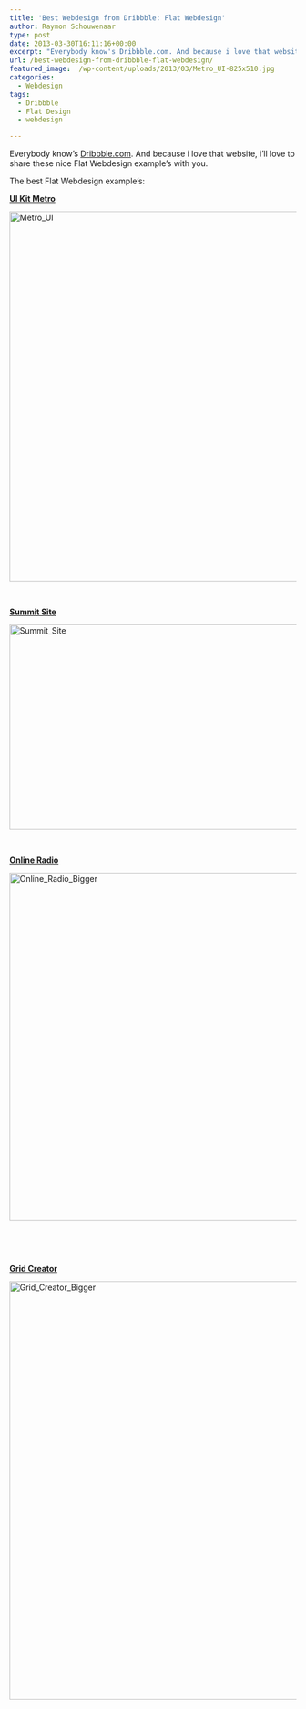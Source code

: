 ```yaml
---
title: 'Best Webdesign from Dribbble: Flat Webdesign'
author: Raymon Schouwenaar
type: post
date: 2013-03-30T16:11:16+00:00
excerpt: "Everybody know's Dribbble.com. And because i love that website, i'll love to share these nice Flat Webdesign example's with you."
url: /best-webdesign-from-dribbble-flat-webdesign/
featured_image:  /wp-content/uploads/2013/03/Metro_UI-825x510.jpg
categories:
  - Webdesign
tags:
  - Dribbble
  - Flat Design
  - webdesign

---
```

Everybody know&#8217;s <a title="Dribbble" href="http://www.dribbble.com" target="_blank">Dribbble.com</a>. And because i love that website, i&#8217;ll love to share these nice Flat Webdesign example&#8217;s with you.

The best Flat Webdesign example&#8217;s:

**<a href="http://dribbble.com/shots/890759-Ui-Kit-Metro/attachments/97174" target="_blank">UI Kit Metro</a>**

<a href="http://dribbble.com/shots/890759-Ui-Kit-Metro/attachments/97174" target="_blank"><img class="alignnone size-large wp-image-888" alt="Metro_UI" src="https://i2.wp.com/raymonschouwenaar.raymons.webfactional.com/wp-content/uploads/2013/03/Metro_UI-992x1024.jpg?resize=628%2C648" width="628" height="648" data-recalc-dims="1" /></a>

&nbsp;

**<a href="http://dribbble.com/shots/688239-Summit-Site/attachments/62337" target="_blank">Summit Site</a>**

<a href="http://dribbble.com/shots/688239-Summit-Site/attachments/62337" target="_blank"><img class="alignnone size-large wp-image-889" alt="Summit_Site" src="https://i0.wp.com/raymonschouwenaar.raymons.webfactional.com/wp-content/uploads/2013/03/Summit_Site-1024x586.jpg?resize=628%2C359" width="628" height="359" data-recalc-dims="1" /></a>

&nbsp;

**<a href="http://dribbble.com/shots/963964-Online-Radio/attachments/110350" target="_blank">Online Radio</a>**

<a href="http://dribbble.com/shots/963964-Online-Radio/attachments/110350" target="_blank"><img class="alignnone size-large wp-image-891" alt="Online_Radio_Bigger" src="https://i0.wp.com/raymonschouwenaar.raymons.webfactional.com/wp-content/uploads/2013/03/Online_Radio_Bigger-1024x994.jpg?resize=628%2C609" width="628" height="609" srcset="https://i1.wp.com/www.raymonschouwenaar.nl/wp-content/uploads/2013/03/Online_Radio_Bigger.jpg?resize=1024%2C994&ssl=1 1024w, https://i1.wp.com/www.raymonschouwenaar.nl/wp-content/uploads/2013/03/Online_Radio_Bigger.jpg?resize=300%2C291&ssl=1 300w, https://i1.wp.com/www.raymonschouwenaar.nl/wp-content/uploads/2013/03/Online_Radio_Bigger.jpg?w=1440&ssl=1 1440w" sizes="(max-width: 628px) 100vw, 628px" data-recalc-dims="1" /></a>

&nbsp;

&nbsp;

**<a href="http://dribbble.com/shots/1003451-Grid-Creator/attachments/118479" target="_blank">Grid Creator</a>**

<a href="http://dribbble.com/shots/1003451-Grid-Creator/attachments/118479" target="_blank"><img class="alignnone size-large wp-image-890" alt="Grid_Creator_Bigger" src="https://i0.wp.com/raymonschouwenaar.raymons.webfactional.com/wp-content/uploads/2013/03/Grid_Creator_Bigger-877x1024.jpg?resize=628%2C733" width="628" height="733" data-recalc-dims="1" /></a>

&nbsp;

&nbsp;